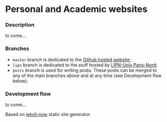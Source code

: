 # Personal and Academic websites

### Description
to come...

### Branches
* `master` branch is dedicated to the [Github hosted website](http://hamidimassinissa.github.io);
* `lipn` branch is dedicated to the stuff hosted by [LIPN-Univ Paris-Nord](http://lipn.univ-paris13.fr/~hamidi);
* `posts` branch is used for writing posts. These posts can be merged to any of the main branches above and at any time (see Development flow below).

### Development flow
to come...

Based on [jekyll-now](https://github.com/barryclark/jekyll-now) static site generator.

